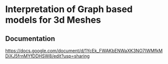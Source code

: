 # Interpretation of Graph based models for 3d Meshes

## Documentation
https://docs.google.com/document/d/1YcEk_FWAKbENWaXK3NO7IWMfkMDiXJ5frnMYfDDHSW8/edit?usp=sharing
